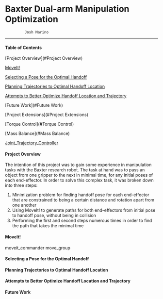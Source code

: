   Baxter Dual-arm Manipulation Optimization
=============================================

             Josh Marino 
---------------------------------------------


#### Table of Contents ####
[Project Overview](#Project Overview)

[MoveIt!](#MoveIt!)

[Selecting a Pose for the Optimal Handoff](#Pose)

[Planning Trajectories to Optimal Handoff Location](#Trajectory)

[Attempts to Better Optimize Handoff Location and Trajectory](#Optimize)

[Future Work](#Future Work)

[Project Extensions](#Project Extensions)

[Torque Control](#Torque Control)

[Mass Balance](#Mass Balance)

[Joint_Trajectory_Controller](#Joint_Trajectory_Controller)



#### Project Overview  <a name="Project Overview"></a>
The intention of this project was to gain some experience in manipulation tasks with the Baxter research robot. The task at hand was to pass an object from one gripper to the next in minimal time, for any initial poses of each end-effector. In order to solve this complex task, it was broken down into three steps:

1) Minimization problem for finding handoff pose for each end-effector that are constrained to being a certain distance and rotation apart from one another
2) Using MoveIt! to generate paths for both end-effectors from initial pose to handoff pose, without being in collision
3) Performing the first and second steps numerous times in order to find the path that takes the minimal time


#### MoveIt! <a name="MoveIt!"></a>
moveit_commander
move_group 



#### Selecting a Pose for the Optimal Handoff  <a name="Pose"></a>




#### Planning Trajectories to Optimal Handoff Location  <a name="Trajectory"></a>




#### Attempts to Better Optimize Handoff Location and Trajectory  <a name="Optimize"></a>



#### Future Work  <a name="Future Work"></a>
